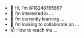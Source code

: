 - 👋 Hi, I’m @18248765867
- 👀 I’m interested in ...
- 🌱 I’m currently learning ...
- 💞️ I’m looking to collaborate on ...
- 📫 How to reach me ...

<!---
18248765867/18248765867 is a ✨ special ✨ repository because its `README.md` (this file) appears on your GitHub profile.
You can click the Preview link to take a look at your changes.
--->
